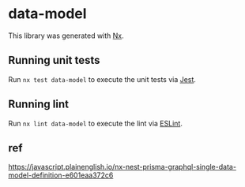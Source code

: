 # data-model

This library was generated with [Nx](https://nx.dev).

## Running unit tests

Run `nx test data-model` to execute the unit tests via [Jest](https://jestjs.io).

## Running lint

Run `nx lint data-model` to execute the lint via [ESLint](https://eslint.org/).


## ref

https://javascript.plainenglish.io/nx-nest-prisma-graphql-single-data-model-definition-e601eaa372c6